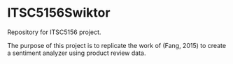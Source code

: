 # ITSC5156Swiktor
Repository for ITSC5156 project.

The purpose of this project is to replicate the work of (Fang, 2015) to create a sentiment analyzer using product review data.
